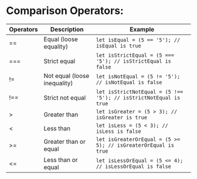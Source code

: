 # Comparison Operators:

| Operators | Description                               | Example                                      |
|-----------|-------------------------------------------|----------------------------------------------|
|    ==     | Equal (loose equality)                   | `let isEqual = (5 == '5'); // isEqual is true` |
|    ===    | Strict equal                              | `let isStrictEqual = (5 === '5'); // isStrictEqual is false` |
|    !=     | Not equal (loose inequality)             | `let isNotEqual = (5 != '5'); // isNotEqual is false` |
|    !==    | Strict not equal                          | `let isStrictNotEqual = (5 !== '5'); // isStrictNotEqual is true` |
|    >      | Greater than                              | `let isGreater = (5 > 3); // isGreater is true` |
|    <      | Less than                                 | `let isLess = (5 < 3); // isLess is false` |
|    >=     | Greater than or equal                     | `let isGreaterOrEqual = (5 >= 5); // isGreaterOrEqual is true` |
|    <=     | Less than or equal                        | `let isLessOrEqual = (5 <= 4); // isLessOrEqual is false` |
